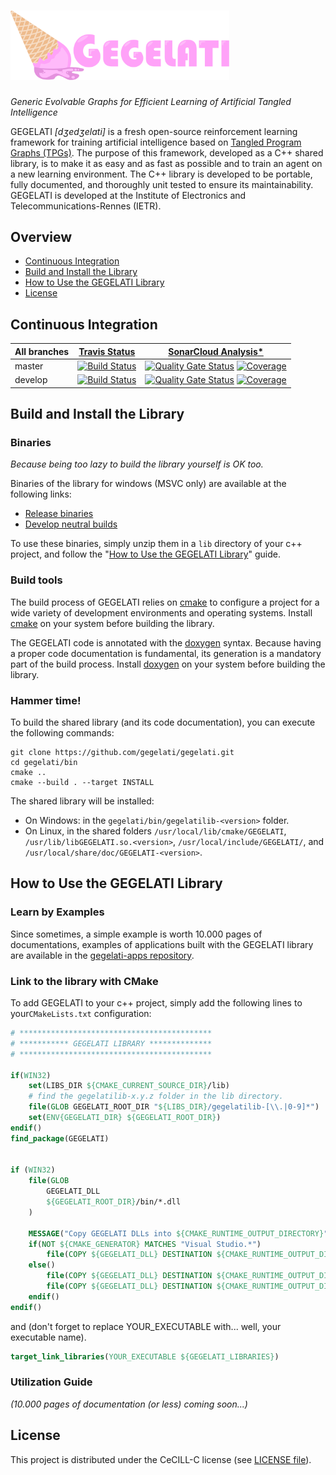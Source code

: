 # <img src="./doc/img/logo-full.svg" alt="GEGELATI" width="350"/>
_Generic Evolvable Graphs for Efficient Learning of Artificial Tangled Intelligence_

GEGELATI _\[dʒedʒelati\]_ is a fresh open-source reinforcement learning framework for training artificial intelligence based on [Tangled Program Graphs (TPGs)](http://stephenkelly.ca/research_files/Kelly-Stephen-PhD-CSCI-June-2018.pdf). The purpose of this framework, developed as a C++ shared library, is to make it as easy and as fast as possible and to train an agent on a new learning environment. The C++ library is developed to be portable, fully documented, and thoroughly unit tested to ensure its maintainability. GEGELATI is developed at the Institute of Electronics and Telecommunications-Rennes (IETR).

## Overview
* [Continuous Integration](#continuous-integration)
* [Build and Install the Library](#build-and-install-the-library)
* [How to Use the GEGELATI Library](#how-to-use-the-gegelati-library)
* [License](#license)

## Continuous Integration

| All branches | [Travis Status](https://travis-ci.com/gegelati/gegelati) | [SonarCloud Analysis](https://sonarcloud.io/dashboard?id=gegelati_gegelati)[*](https://sonarcloud.io/organizations/gegelati/quality_gates/show/23677)|
| ------------- |  ------------- |  ------------- |
| master  |  [![Build Status](https://travis-ci.com/gegelati/gegelati.svg?branch=master)](https://travis-ci.com/gegelati/gegelati/branches)  | [![Quality Gate Status](https://sonarcloud.io/api/project_badges/measure?branch=master&project=gegelati_gegelati&metric=alert_status)](https://sonarcloud.io/dashboard?id=gegelati_gegelati&branch=master) [![Coverage](https://sonarcloud.io/api/project_badges/measure?branch=master&project=gegelati_gegelati&metric=coverage)](https://sonarcloud.io/dashboard?id=gegelati_gegelati&branch=master)|
| develop  | [![Build Status](https://travis-ci.com/gegelati/gegelati.svg?branch=develop)](https://travis-ci.com/gegelati/gegelati/branches) | [![Quality Gate Status](https://sonarcloud.io/api/project_badges/measure?branch=develop&project=gegelati_gegelati&metric=alert_status)](https://sonarcloud.io/dashboard?id=gegelati_gegelati&branch=develop) [![Coverage](https://sonarcloud.io/api/project_badges/measure?branch=develop&project=gegelati_gegelati&metric=coverage)](https://sonarcloud.io/dashboard?id=gegelati_gegelati&branch=develop)|

## Build and Install the Library
### Binaries
_Because being too lazy to build the library yourself is OK too._

Binaries of the library for windows (MSVC only) are available at the following links:
* [Release binaries](https://github.com/gegelati/gegelati/releases)
* [Develop neutral builds](https://gegelati.github.io/neutral-builds/)

To use these binaries, simply unzip them in a `lib` directory of your c++ project, and follow the "[How to Use the GEGELATI Library](#how-to-use-the-gegelati-library)" guide.

### Build tools
The build process of GEGELATI relies on [cmake](https://cmake.org) to configure a project for a wide variety of development environments and operating systems. Install [cmake](https://cmake.org/download/) on your system before building the library.

The GEGELATI code is annotated with the [doxygen](http://www.doxygen.nl/) syntax. Because having a proper code documentation is fundamental, its generation is a mandatory part of the build process. Install [doxygen](http://www.doxygen.nl/download.html) on your system before building the library.

### Hammer time!
To build the shared library (and its code documentation), you can execute the following commands:

```shell
git clone https://github.com/gegelati/gegelati.git
cd gegelati/bin
cmake ..
cmake --build . --target INSTALL
```

The shared library will be installed:
* On Windows: in the `gegelati/bin/gegelatilib-<version>` folder.
* On Linux, in the shared folders `/usr/local/lib/cmake/GEGELATI`, `/usr/lib/libGEGELATI.so.<version>`, `/usr/local/include/GEGELATI/`, and `/usr/local/share/doc/GEGELATI-<version>`.

## How to Use the GEGELATI Library
### Learn by Examples
Since sometimes, a simple example is worth 10.000 pages of documentations, examples of applications built with the GEGELATI library are available in the [gegelati-apps repository](https://github.com/gegelati/gegelati-apps).

### Link to the library with CMake
To add GEGELATI to your c++ project, simply add the following lines to your`CMakeLists.txt` configuration:

```CMake
# *******************************************
# *********** GEGELATI LIBRARY **************
# *******************************************

if(WIN32)
	set(LIBS_DIR ${CMAKE_CURRENT_SOURCE_DIR}/lib)
    # find the gegelatilib-x.y.z folder in the lib directory.
	file(GLOB GEGELATI_ROOT_DIR "${LIBS_DIR}/gegelatilib-[\\.|0-9]*")
	set(ENV{GEGELATI_DIR} ${GEGELATI_ROOT_DIR})
endif()
find_package(GEGELATI)


if (WIN32)
	file(GLOB
		GEGELATI_DLL
		${GEGELATI_ROOT_DIR}/bin/*.dll
	)

	MESSAGE("Copy GEGELATI DLLs into ${CMAKE_RUNTIME_OUTPUT_DIRECTORY}")
	if(NOT ${CMAKE_GENERATOR} MATCHES "Visual Studio.*")
		file(COPY ${GEGELATI_DLL} DESTINATION ${CMAKE_RUNTIME_OUTPUT_DIRECTORY})
	else()
		file(COPY ${GEGELATI_DLL} DESTINATION ${CMAKE_RUNTIME_OUTPUT_DIRECTORY}/Debug)
		file(COPY ${GEGELATI_DLL} DESTINATION ${CMAKE_RUNTIME_OUTPUT_DIRECTORY}/Release)
	endif()
endif()
```
and (don't forget to replace YOUR_EXECUTABLE with... well, your executable name).
```CMake
target_link_libraries(YOUR_EXECUTABLE ${GEGELATI_LIBRARIES})
```

### Utilization Guide
_(10.000 pages of documentation (or less) coming soon...)_

## License
This project is distributed under the CeCILL-C license (see [LICENSE file](LICENSE)).
